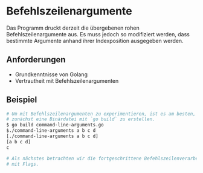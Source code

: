 # Befehlszeilenargumente

Das Programm druckt derzeit die übergebenen rohen Befehlszeilenargumente aus. Es muss jedoch so modifiziert werden, dass bestimmte Argumente anhand ihrer Indexposition ausgegeben werden.

## Anforderungen

- Grundkenntnisse von Golang
- Vertrautheit mit Befehlszeilenargumenten

## Beispiel

```sh
# Um mit Befehlszeilenargumenten zu experimentieren, ist es am besten,
# zunächst eine Binärdatei mit `go build` zu erstellen.
$ go build command-line-arguments.go
$./command-line-arguments a b c d
[./command-line-arguments a b c d]
[a b c d]
c

# Als nächstes betrachten wir die fortgeschrittene Befehlszeilenverarbeitung
# mit Flags.
```
